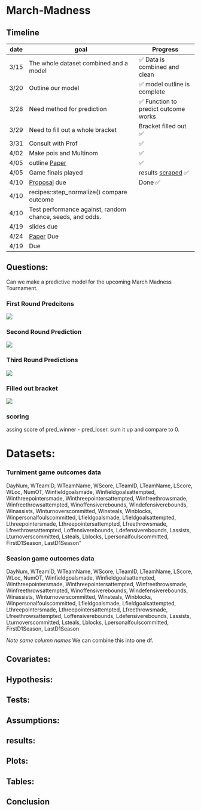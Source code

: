 # March-Madness

## Timeline
| date | goal | Progress|
| ---- | ---- | --- |
| 3/15 | The whole dataset combined and a model | :white_check_mark: Data is combined and clean  |
| 3/20 | Outline our model | :white_check_mark:  model outline is complete  |
| 3/28 |Need method for prediction| :white_check_mark:  Function to predict outcome works |
| 3/29 | Need to fill out a whole bracket | Bracket filled out :white_check_mark:  |
| 3/31 | Consult with Prof |  :white_check_mark:  |
| 4/02 | Make pois and Multinom |  :white_check_mark:  |
| 4/05 | outline [Paper](https://github.com/despresj/March-Madness/blob/main/paper/paper.pdf)  |  :white_check_mark:  |
| 4/05 | Game finals played | results [scraped](https://github.com/despresj/March-Madness/blob/main/R/scrape_finals.R)  :white_check_mark: |
| 4/10 | [Proposal](https://github.com/despresj/March-Madness/blob/main/proposal/proposal.pdf) due | Done  :white_check_mark:  |
| 4/10 | recipes::step_normalize() compare outcome |
| 4/10 | Test performance against, random chance, seeds, and odds. |
| 4/19 | slides due |
| 4/24 | [Paper](https://github.com/despresj/March-Madness/blob/main/paper/paper.pdf) Due| |
| 4/19 | Due |
## Questions:

Can we make a predictive model for the upcoming March Madness Tournament.

### First Round Predcitons
![](https://i.imgur.com/KG9rI9z.png)
### Second Round Prediction
![](https://i.imgur.com/0xgl8nh.png)
### Third Round Predictions
![](https://i.imgur.com/mEuNcPl.png)

### Filled out bracket
![](https://i.imgur.com/dCyHFlc.png)


### scoring

assing score of pred_winner - pred_loser. sum it up and compare to 0.

# Datasets:
### Turniment game outcomes data
DayNum, WTeamID, WTeamName, WScore, LTeamID, LTeamName, LScore, WLoc, NumOT, Winfieldgoalsmade, Winfieldgoalsattempted, Winthreepointersmade, Winthreepointersattempted, Winfreethrowsmade, Winfreethrowsattempted, Winoffensiverebounds, Windefensiverebounds, Winassists, Winturnoverscommitted, Winsteals, Winblocks, Winpersonalfoulscommitted, Lfieldgoalsmade, Lfieldgoalsattempted, Lthreepointersmade, Lthreepointersattempted, Lfreethrowsmade, Lfreethrowsattempted, Loffensiverebounds, Ldefensiverebounds, Lassists, Lturnoverscommitted, Lsteals, Lblocks, Lpersonalfoulscommitted, FirstD1Season, LastD1Season"

### Seasion game outcomes data 
DayNum, WTeamID, WTeamName, WScore, LTeamID, LTeamName, LScore, WLoc, NumOT, Winfieldgoalsmade, Winfieldgoalsattempted, Winthreepointersmade, Winthreepointersattempted, Winfreethrowsmade, Winfreethrowsattempted, Winoffensiverebounds, Windefensiverebounds, Winassists, Winturnoverscommitted, Winsteals, Winblocks, Winpersonalfoulscommitted, Lfieldgoalsmade, Lfieldgoalsattempted, Lthreepointersmade, Lthreepointersattempted, Lfreethrowsmade, Lfreethrowsattempted, Loffensiverebounds, Ldefensiverebounds, Lassists, Lturnoverscommitted, Lsteals, Lblocks, Lpersonalfoulscommitted, FirstD1Season, LastD1Season

*Note same column names*
We can combine this into one df.

## Covariates:

## Hypothesis:

## Tests:

## Assumptions:

## results:

## Plots:

## Tables:

## Conclusion
